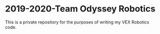 # 2019-2020-Team Odyssey Robotics
This is a private repository for the purposes of writing my VEX Robotics code.

